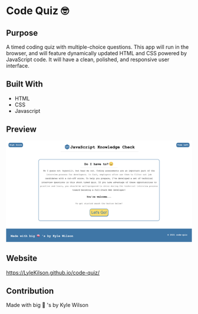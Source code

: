# Code Quiz 🤓

## Purpose
A timed coding quiz with multiple-choice questions. This app will run in the browser, and will feature dynamically updated HTML and CSS powered by JavaScript code. It will have a clean, polished, and responsive user interface.


## Built With
* HTML
* CSS
* Javascript

## Preview
![plot](./assets/images/screen-shot.png?raw=true "Preview")

## Website
https://LyleKilson.github.io/code-quiz/

## Contribution
Made with big 🧠 's by Kyle Wilson
